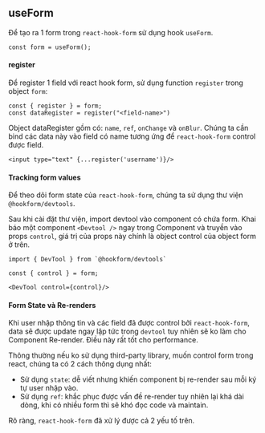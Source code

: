 ## useForm

Để tạo ra 1 form trong `react-hook-form` sử dụng hook `useForm`.

```
const form = useForm();
```

#### register

Để register 1 field với react hook form, sử dụng function `register` trong object `form`:

```
const { register } = form;
const dataRegister = register("<field-name>")
```

Object dataRegister gồm có: `name`, `ref`, `onChange` và `onBlur`. Chúng ta cần bind các data này vào field có name tương ứng để `react-hook-form` control được field.

```
<input type="text" {...register('username')}/>
```

#### Tracking form values

Để theo dõi form state của `react-hook-form`, chúng ta sử dụng thư viện `@hookform/devtools`.

Sau khi cài đặt thư viện, import devtool vào component có chứa form.
Khai báo một component `<Devtool />` ngay trong Component và truyền vào props `control`, giá trị của props này chính là object control của object form ở trên.

```
import { DevTool } from `@hookform/devtools`

const { control } = form;

<DevTool control={control}/>
```

#### Form State và Re-renders

Khi user nhập thông tin và các field đã được control bởi `react-hook-form`, data sẽ được update ngay lập tức trong `devtool` tuy nhiên sẽ ko làm cho Component Re-render. Điều này rất tốt cho performance.

Thông thường nếu ko sử dụng third-party library, muốn control form trong react, chúng ta có 2 cách thông dụng nhất:

- Sử dụng `state`: dễ viết nhưng khiến component bị re-render sau mỗi ký tự user nhập vào.
- Sử dụng `ref`: khắc phục được vấn đề re-render tuy nhiên lại khá dài dòng, khi có nhiều form thì sẽ khó đọc code và maintain.

Rõ ràng, `react-hook-form` đã xử lý được cả 2 yếu tố trên.
